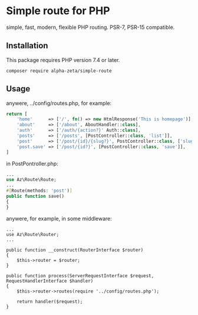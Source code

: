 # Simple route for PHP
simple, fast, modern, flexible PHP routing. PSR-7, PSR-15 compatible. 

## Installation
This package requires PHP version 7.4 or later.
```
composer require alpha-zeta/simple-route
```

## Usage
anywere, ../config/routes.php, for example:
```php
return [
    'home'      => ['/', fn() => new HtmlResponse('This is homepage')],
    'about'     => ['/about', AboutHandler::class],
    'auth'      => ['/auth/{action?}' Auth::class],
    'posts'     => ['/posts', [PostController::class, 'list']],
    'post'      => ['/post/{id}/{slug?}', PostController::class, ['slug' => '[\w-]*']],
    'post.save' => ['/post/{id?}', [PostController::class, 'save']],
]
```

in PostPontroller.php:
```php
...
use Az\Route\Route;
...
#[Route(methods: 'post')]
public function save()
{
}
```

anywere, for example, in some middleware:
```
...
use Az\Route\Router;
...

public function __construct(RouterInterface $router)
{
    $this->router = $router;
}

public function process(ServerRequestInterface $request, RequestHandlerInterface $handler)
{
    $this->router->routes(require '../config/routes.php');

    return handler($request);
}
```
